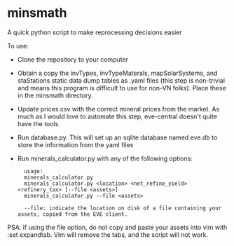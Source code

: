 minsmath
========

A quick python script to make reprocessing decisions easier

To use:
* Clone the repository to your computer
* Obtain a copy the invTypes, invTypeMaterals, mapSolarSystems, and staStations static data dump tables as .yaml files (this step is non-trivial and means this program is difficult to use for non-VN folks). Place these in the minsmath directory.
* Update prices.csv with the correct mineral prices from the market. As much as I would love to automate this step, eve-central doesn't quite have the tools.
* Run database.py. This will set up an sqlite database named eve.db to store the information from the yaml files
* Run minerals\_calculator.py with any of the following options:

        usage: 
        minerals_calculator.py    
        minerals_calculator.py <location> <net_refine_yield> <refinery_tax> [--file <assets>]    
        minerals_calculator.py --file <assets>

        --file: indicate the location on disk of a file containing your assets, copied from the EVE client.    

PSA: if using the file option, do not copy and paste your assets into vim with :set expandtab. Vim will remove the tabs, and the script will not work.